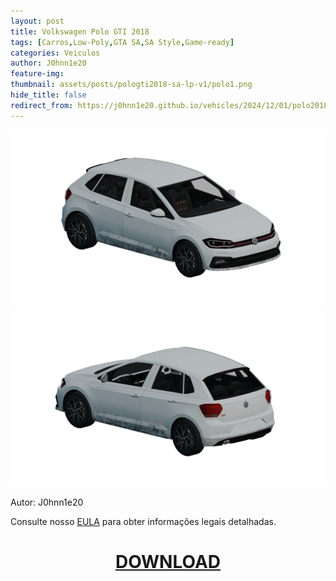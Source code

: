 ```yaml
---
layout: post
title: Volkswagen Polo GTI 2018
tags: [Carros,Low-Poly,GTA SA,SA Style,Game-ready]
categories: Veiculos
author: J0hnn1e20
feature-img:
thumbnail: assets/posts/pologti2018-sa-lp-v1/polo1.png
hide_title: false
redirect_from: https://j0hnn1e20.github.io/vehicles/2024/12/01/polo2018-gti-sa.html
---
```

![VWPolo](/assets/posts/pologti2018-sa-lp-v1/polo1.png)
![VWPolo](/assets/posts/pologti2018-sa-lp-v1/polo2.png)

Autor: J0hnn1e20

Consulte nosso [EULA](https://j0hnn1e20.github.io/EULA.html) para obter informações legais detalhadas.

<h1 style="text-align: center; color: white;">
    <a href="/assets/posts/pologti2018-sa-lp-v1/PoloGTI2018-Civil-SA-v1.zip" download>DOWNLOAD</a>
<h1>